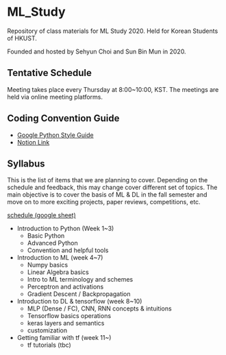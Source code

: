# ML_Study
Repository of class materials for ML Study 2020. Held for Korean Students of
HKUST.

Founded and hosted by Sehyun Choi and Sun Bin Mun in 2020.

## Tentative Schedule

Meeting takes place every Thursday at 8:00~10:00, KST. The meetings are held
via online meeting platforms.

## Coding Convention Guide
* [Google Python Style Guide](https://google.github.io/styleguide/pyguide.html)
* [Notion Link](https://www.notion.so/Python-Coding-Convention-1fca9acc51b84f41a6e4a2f5aff066c3)

## Syllabus

This is the list of items that we are planning to cover. Depending on the schedule
and feedback, this may change cover different set of topics. The main objective
is to cover the basis of ML & DL in the fall semester and move on to more exciting
projects, paper reviews, competitions, etc.

[schedule (google sheet)](https://docs.google.com/spreadsheets/d/1eS6klVXJg96hv6khN32F_hCRKMQKZ7SX3Wi6P18H2lI/edit?usp=sharing)

* Introduction to Python (Week 1~3)
    * Basic Python
    * Advanced Python
    * Convention and helpful tools
* Introduction to ML (week 4~7)
    * Numpy basics
    * Linear Algebra basics
    * Intro to ML terminology and schemes
    * Perceptron and activations
    * Gradient Descent / Backpropagation
* Introduction to DL & tensorflow (week 8~10)
    * MLP (Dense / FC), CNN, RNN concepts & intuitions
    * Tensorflow basics operations
    * keras layers and semantics
    * customization
* Getting familiar with tf (week 11~)
    * tf tutorials (tbc)

